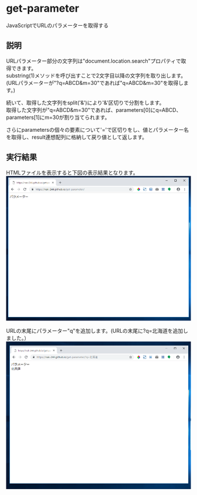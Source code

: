 # get-parameter
JavaScriptでURLのパラメーターを取得する

## 説明
URLパラメーター部分の文字列は"document.location.search"プロパティで取得できます。  
substring(1)メソッドを呼び出すことで2文字目以降の文字列を取り出します。(URLパラメーターが"?q=ABCD&m=30"であれば"q=ABCD&m=30"を取得します。)  

続いて、取得した文字列をsplit('&')により'&'区切りで分割をします。  
取得した文字列が"q=ABCD&m=30"であれば、parameters[0]にq=ABCD、parameters[1]にm=30が割り当てられます。  

さらにparametersの個々の要素について'='で区切りをし、値とパラメーター名を取得し、result連想配列に格納して戻り値として返します。

## 実行結果
HTMLファイルを表示すると下図の表示結果となります。
<img src="https://github.com/nak-244/get-parameter/blob/master/img/none.png">

URLの末尾にパラメーター"q"を追加します。(URLの末尾に?q=北海道を追加しました。）
<img src="https://github.com/nak-244/get-parameter/blob/master/img/hokkaido.png">
